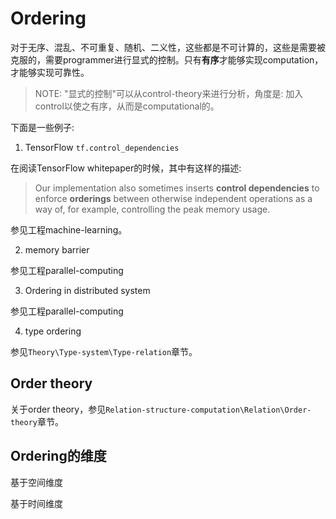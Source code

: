 # Ordering

对于无序、混乱、不可重复、随机、二义性，这些都是不可计算的，这些是需要被克服的，需要programmer进行显式的控制。只有**有序**才能够实现computation，才能够实现可靠性。

> NOTE: "显式的控制"可以从control-theory来进行分析，角度是: 加入control以使之有序，从而是computational的。

下面是一些例子:

1) TensorFlow `tf.control_dependencies`

在阅读TensorFlow whitepaper的时候，其中有这样的描述:

> Our implementation also sometimes inserts **control dependencies** to enforce **orderings** between otherwise independent operations as a way of, for example, controlling the peak memory usage.

参见工程machine-learning。

2) memory barrier

参见工程parallel-computing

3) Ordering in distributed system

参见工程parallel-computing

4) type ordering

参见`Theory\Type-system\Type-relation`章节。

## Order theory

关于order theory，参见`Relation-structure-computation\Relation\Order-theory`章节。

## Ordering的维度

基于空间维度

基于时间维度

